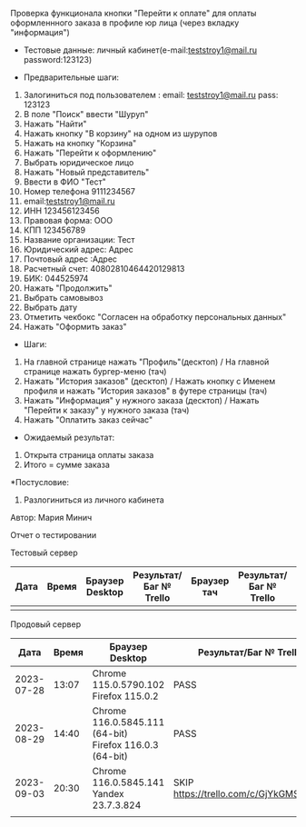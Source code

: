 Проверка функционала кнопки "Перейти к оплате" для оплаты оформленнного заказа в профиле юр лица (через вкладку "информация")

* Тестовые данные:
личный кабинет(e-mail:teststroy1@mail.ru password:123123)

* Предварительные шаги:
1. Залогиниться под пользователем : 
email: teststroy1@mail.ru
pass: 123123
2. В поле "Поиск" ввести "Шуруп"
3. Нажать "Найти"
4. Нажать кнопку "В корзину" на одном из шурупов
5. Нажать на кнопку "Корзина"
6. Нажать "Перейти к оформлению"
7. Выбрать юридическое лицо
8. Нажать "Новый представитель"
9. Ввести в ФИО "Тест"
10. Номер телефона 9111234567
11. email:teststroy1@mail.ru
12. ИНН 123456123456
13. Правовая форма: ООО
14. КПП 123456789
15. Название организации: Тест
16. Юридический адрес: Адрес
17. Почтовый адрес :Адрес
18. Расчетный счет: 40802810464420129813
19. БИК: 044525974
20. Нажать "Продолжить"
21. Выбрать самовывоз
22. Выбрать дату
23. Отметить чекбокс "Согласен на обработку персональных данных"
24. Нажать "Оформить заказ"

* Шаги:
1. На главной странице нажать "Профиль"(десктоп) / На главной странице нажать бургер-меню (тач)
2. Нажать "История заказов" (десктоп) / Нажать кнопку с Именем профиля и нажать "История заказов" в футере страницы (тач)
3. Нажать "Информация" у нужного заказа (десктоп) / Нажать "Перейти к заказу" у нужного заказа (тач)
4. Нажать "Оплатить заказ сейчас"

* Ожидаемый результат:
1. Открыта страница оплаты заказа
2. Итого = сумме заказа

*Постусловие:
1. Разлогиниться из личного кабинета

Автор: Мария Минич

Отчет о тестировании

Тестовый сервер

| Дата | Время | Браузер Desktop| Результат/Баг № Trello| Браузер тач| Результат/Баг № Trello| Дата релиза |Имя |
| --- | --- | --- | --- | --- | --- | --- | --- |
| | | |  |  | | |  | 

Продовый сервер

| Дата | Время | Браузер Desktop| Результат/Баг № Trello| Браузер тач| Результат/Баг № Trello| Дата релиза |Имя |
| --- | --- | --- | --- | --- | --- | --- | --- |
| 2023-07-28 | 13:07  | Chrome 115.0.5790.102 Firefox 115.0.2 | PASS  |Safari  | PASS | 16.06.23 | Мария | 
|2023-08-29  |14:40  |Chrome 116.0.5845.111 (64-bit) Firefox 116.0.3 (64-bit)  |PASS  |Chrome 116.0.5845.92, Android 10  |PASS  |27.08.23  |Татьяна  |
| 2023-09-03 | 20:30 | Chrome 116.0.5845.141 Yandex 23.7.3.824 | SKIP https://trello.com/c/GjYkGMSC/466 |Samsung Galaxy A50/Chrome 116.0.5845.163  | SKIP https://trello.com/c/GjYkGMSC/466| 03.09.23 | Наталья К. | 
| | | |  |  | | |  | 

